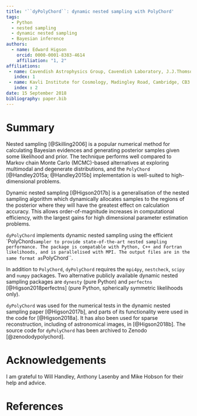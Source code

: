 ```yaml
---
title: '``dyPolyChord``: dynamic nested sampling with PolyChord'
tags:
  - Python
  - nested sampling
  - dynamic nested sampling
  - Bayesian inference
authors:
  - name: Edward Higson
    orcid: 0000-0001-8383-4614
    affiliation: "1, 2"
affiliations:
 - name: Cavendish Astrophysics Group, Cavendish Laboratory, J.J.Thomson Avenue, Cambridge, CB3 0HE, UK
   index: 1
 - name: Kavli Institute for Cosmology, Madingley Road, Cambridge, CB3 0HA, UK
   index : 2
date: 15 September 2018
bibliography: paper.bib
---
```


# Summary

Nested sampling [@Skilling2006] is a popular numerical method for calculating Bayesian evidences and generating posterior samples given some likelihood and prior.
The technique performs well compared to Markov chain Monte Carlo (MCMC)-based alternatives at exploring multimodal and degenerate distributions, and the ``PolyChord`` [@Handley2015a; @Handley2015b] implementation is well-suited to high-dimensional problems.

Dynamic nested sampling [@Higson2017b] is a generalisation of the nested sampling algorithm which dynamically allocates samples to the regions of the posterior where they will have the greatest effect on calculation accuracy. This allows order-of-magnitude increases in computational efficiency, with the largest gains for high dimensional parameter estimation problems.

``dyPolyChord`` implements dynamic nested sampling using the efficient `PolyChord`` sampler to provide state-of-the-art nested sampling performance.
The package is compatable with Python, C++ and Fortran likelihoods, and is parallelised with MPI.
The output files are in the same format as ``PolyChord``.

In addition to ``PolyChord``, ``dyPolyChord`` requires the ``mpi4py``, ``nestcheck``, ``scipy`` and ``numpy`` packages.
Two alternative publicly available dynamic nested sampling packages are ``dynesty`` (pure Python) and ``perfectns`` [@Higson2018perfectns] (pure Python, spherically symmetric likelihoods only).

``dyPolyChord`` was used for the numerical tests in the dynamic nested sampling paper [@Higson2017b], and parts of its functionality were used in the code for [@Higson2018a].
It has also been used for sparse reconstruction, including of astronomical images, in [@Higson2018b].
The source code for ``dyPolyChord`` has been archived to Zenodo [@zenododypolychord].

# Acknowledgements

I am grateful to Will Handley, Anthony Lasenby and Mike Hobson for their help and advice.

# References
